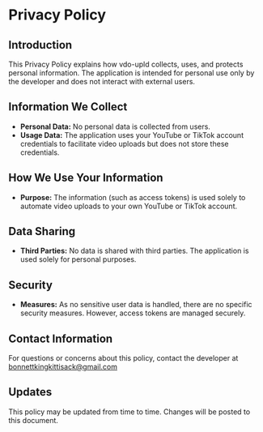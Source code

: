 # Privacy Policy

## Introduction
This Privacy Policy explains how vdo-upld collects, uses, and protects personal information. The application is intended for personal use only by the developer and does not interact with external users.

## Information We Collect
- **Personal Data:** No personal data is collected from users.
- **Usage Data:** The application uses your YouTube or TikTok account credentials to facilitate video uploads but does not store these credentials.

## How We Use Your Information
- **Purpose:** The information (such as access tokens) is used solely to automate video uploads to your own YouTube or TikTok account.

## Data Sharing
- **Third Parties:** No data is shared with third parties. The application is used solely for personal purposes.

## Security
- **Measures:** As no sensitive user data is handled, there are no specific security measures. However, access tokens are managed securely.

## Contact Information
For questions or concerns about this policy, contact the developer at bonnettkingkittisack@gmail.com

## Updates
This policy may be updated from time to time. Changes will be posted to this document.
